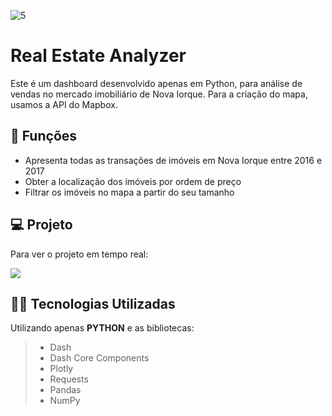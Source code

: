 ![5](https://user-images.githubusercontent.com/63136680/171273589-5c5f64c4-0d5d-43d6-88bd-b32ea35cbcde.jpg)


# Real Estate Analyzer
Este é um dashboard desenvolvido apenas em Python, para análise de vendas no mercado imobiliário de Nova Iorque. Para a criação do mapa, usamos a API do Mapbox.

## 🔧 Funções

- Apresenta todas as transações de imóveis em Nova Iorque entre 2016 e 2017
- Obter a localização dos imóveis por ordem de preço
- Filtrar os imóveis no mapa a partir do seu tamanho

## 💻 Projeto

Para ver o projeto em tempo real:

<a href = "https://real-estate-dash.herokuapp.com/"><img src="https://img.shields.io/badge/ASIMOV-Projeto%20em%20tempo%20real-lightgrey" target="_blank"></a> 


## 👨‍💻 Tecnologias Utilizadas

Utilizando apenas **PYTHON** e as bibliotecas:
> - Dash
> - Dash Core Components
> - Plotly
> - Requests
> - Pandas 
> - NumPy 
